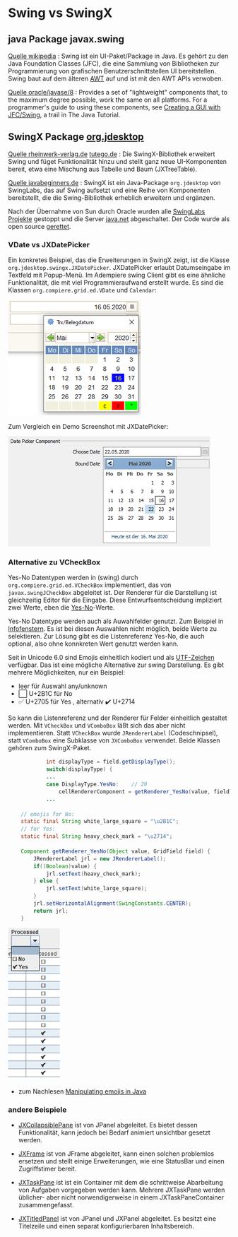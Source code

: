 # Swing vs SwingX

## java Package javax.swing

[Quelle wikipedia](https://de.wikipedia.org/wiki/Swing_%28Java%29) : Swing ist ein UI-Paket/Package in Java. Es gehört zu den Java Foundation Classes (JFC), die eine Sammlung von Bibliotheken zur Programmierung von grafischen Benutzerschnittstellen UI bereitstellen. Swing baut auf dem älteren [AWT](https://de.wikipedia.org/wiki/Abstract_Window_Toolkit) auf und ist mit den AWT APIs verwoben. 

[Quelle oracle/javase/8](https://docs.oracle.com/javase/8/docs/api/javax/swing/package-summary.html#package.description) : Provides a set of "lightweight" components that, to the maximum degree possible, work the same on all platforms. For a programmer's guide to using these components, see [Creating a GUI with JFC/Swing](https://docs.oracle.com/javase/tutorial/uiswing/index.html), a trail in The Java Tutorial.

## SwingX Package [org.jdesktop](https://pirlwww.lpl.arizona.edu/resources/guide/software/SwingX/index.html?org/jdesktop/swingx/package-summary.html)

[Quelle rheinwerk-verlag.de](http://openbook.rheinwerk-verlag.de/java8/10_030.html) [tutego.de](http://www.tutego.de/blog/javainsel/2015/11/inselraus-die-zusatzkomponentenbibliothek-swingx/) : Die SwingX-Bibliothek erweitert Swing und füget Funktionalität hinzu und stellt ganz neue UI-Komponenten bereit, etwa eine Mischung aus Tabelle und Baum (JXTreeTable).

[Quelle javabeginners.de](https://javabeginners.de/Frameworks/SwingX/index.php) : SwingX ist ein Java-Package ``org.jdesktop`` von SwingLabs, das auf Swing aufsetzt und eine Reihe von Komponenten bereitstellt, die die Swing-Bibliothek erheblich erweitern und ergänzen. 

Nach der Übernahme von Sun durch Oracle wurden alle [SwingLabs Projekte](https://en.wikipedia.org/wiki/SwingLabs) gestoppt und die Server [java.net](https://en.wikipedia.org/wiki/Java.net) abgeschaltet. Der Code wurde als open source [gerettet](https://github.com/homebeaver/SwingSet3#readme).

### VDate vs JXDatePicker

Ein konkretes Beispiel, das die Erweiterungen in SwingX zeigt, ist die Klasse ``org.jdesktop.swingx.JXDatePicker``. JXDatePicker erlaubt Datumseingabe im Textfeld mit Popup-Menü. Im Adempiere swing Client gibt es eine ähnliche Funktionalität, die mit viel Programmieraufwand erstellt wurde. Es sind die Klassen ``org.compiere.grid.ed.VDate`` und ``Calendar``:

![](../.gitbook/assets/VDate.PNG)

Zum Vergleich ein Demo Screenshot mit JXDatePicker:

![](../.gitbook/assets/JXDatePicker.PNG)

### Alternative zu VCheckBox 

Yes-No Datentypen werden in (swing) durch ``org.compiere.grid.ed.VCheckBox`` implementiert, das von  ``javax.swingJCheckBox`` abgeleitet ist. Der Renderer für die Darstellung ist gleichzeitig Editor für die Eingabe. Diese Entwurfsentscheidung impliziert zwei Werte, eben die [Yes-No](../adm/datatype.md#yes-no)-Werte. 

Yes-No Datentype werden auch als Auwahlfelder genutzt. Zum Beispiel in [Infofenstern](../usr/2.0-window.md#infofenster). Es ist bei diesen Auswahlen nicht möglich, beide Werte zu selektieren. Zur Lösung gibt es die Listenreferenz Yes-No, die auch optional, also ohne konnkreten Wert genutzt werden kann.

Seit in Unicode 6.0 sind Emojis einheitlich kodiert und als [UTF-Zeichen](https://emojipedia.org/) verfügbar. Das ist eine mögliche Alternative zur swing Darstellung. Es gibt mehrere Möglichkeiten, nur ein Beispiel:

* leer für Auswahl any/unknown
* ⬜ U+2B1C für No
* ✅ U+2705 für Yes , alternativ ✔️ U+2714

So kann die Listenreferenz und der Renderer für Felder einheitlich gestaltet werden. Mit ``VCheckBox`` und ``VComboBox`` läßt sich das aber nicht implementieren. Statt ``VCheckBox`` wurde ``JRendererLabel`` (Codeschnipsel), statt ``VComboBox`` eine Subklasse von ``JXComboBox`` verwendet. Beide Klassen gehören zum SwingX-Paket.

```java 
    		int displayType = field.getDisplayType();
			switch(displayType) {
			...
			case DisplayType.YesNo:    // 20
				cellRendererComponent = getRenderer_YesNo(value, field);
			...
			
    // emojis for No:
    static final String white_large_square = "\u2B1C";
    // for Yes:    
    static final String heavy_check_mark = "\u2714";

    Component getRenderer_YesNo(Object value, GridField field) {
    	JRendererLabel jrl = new JRendererLabel();
    	if((Boolean)value) {
    		jrl.setText(heavy_check_mark);
    	} else {
    		jrl.setText(white_large_square);
    	}
    	jrl.setHorizontalAlignment(SwingConstants.CENTER);
    	return jrl;
    }
```

![](../.gitbook/assets/Yes-No+any.PNG)

* zum Nachlesen [Manipulating emojis in Java](https://developers.redhat.com/blog/2019/08/16/manipulating-emojis-in-java-or-what-is-%F0%9F%90%BB-1/)

### andere Beispiele

* [JXCollapsiblePane](https://javabeginners.de/Frameworks/SwingX/JXCollapsiblePane-Beispiel.php) ist von JPanel abgeleitet. Es bietet dessen Funktionalität, kann jedoch bei Bedarf animiert unsichtbar gesetzt werden.

* [JXFrame](https://javabeginners.de/Frameworks/SwingX/JXFrame-Beispiel.php) ist von JFrame abgeleitet, kann einen solchen problemlos ersetzen und stellt einige Erweiterungen, wie eine StatusBar und einen Zugriffstimer bereit.

* [JXTaskPane](https://javabeginners.de/Frameworks/SwingX/JXTaskPane-Beispiel.php) ist ist ein Container mit dem die schrittweise Abarbeitung von Aufgaben vorgegeben werden kann. Mehrere JXTaskPane werden üblicher- aber nicht norwendigerweise in einem JXTaskPaneContainer zusammengefasst.

* [JXTitledPanel](https://javabeginners.de/Frameworks/SwingX/JXTitledPanel-Beispiel.php) ist von JPanel und JXPanel abgeleitet. Es besitzt eine Titelzeile und einen separat konfigurierbaren Inhaltsbereich.

